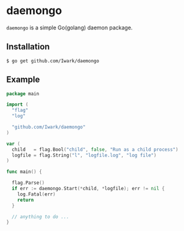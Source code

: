 daemongo
===

``daemongo`` is a simple Go(golang) daemon package.

## Installation

```
$ go get github.com/Iwark/daemongo
```

## Example

```go
package main

import (
  "flag"
  "log"

  "github.com/Iwark/daemongo"
)

var (
  child   = flag.Bool("child", false, "Run as a child process")
  logfile = flag.String("l", "logfile.log", "log file")
)

func main() {

  flag.Parse()
  if err := daemongo.Start(*child, *logfile); err != nil {
    log.Fatal(err)
    return
  }

  // anything to do ...
}
```